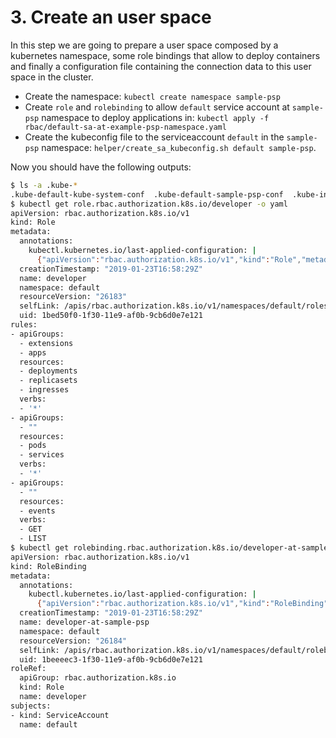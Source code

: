 # 3. Create an user space

In this step we are going to prepare a user space composed by a kubernetes namespace, some role bindings that allow to deploy containers and finally a configuration file containing the connection data to this user space in the cluster.

- Create the namespace: `kubectl create namespace sample-psp`
- Create `role` and `rolebinding` to allow `default` service account at `sample-psp` namespace to deploy applications in: `kubectl apply -f rbac/default-sa-at-example-psp-namespace.yaml`
- Create the kubeconfig file to the serviceaccount `default` in the `sample-psp` namespace: `helper/create_sa_kubeconfig.sh default sample-psp`.

Now you should have the following outputs:

```bash
$ ls -a .kube-*
.kube-default-kube-system-conf  .kube-default-sample-psp-conf  .kube-insecure
$ kubectl get role.rbac.authorization.k8s.io/developer -o yaml
apiVersion: rbac.authorization.k8s.io/v1
kind: Role
metadata:
  annotations:
    kubectl.kubernetes.io/last-applied-configuration: |
      {"apiVersion":"rbac.authorization.k8s.io/v1","kind":"Role","metadata":{"annotations":{},"name":"developer","namespace":"default"},"rules":[{"apiGroups":["extensions","apps"],"resources":["deployments","replicasets","ingresses"],"verbs":["*"]},{"apiGroups":[""],"resources":["pods","services"],"verbs":["*"]},{"apiGroups":[""],"resources":["events"],"verbs":["GET","LIST"]}]}
  creationTimestamp: "2019-01-23T16:58:29Z"
  name: developer
  namespace: default
  resourceVersion: "26183"
  selfLink: /apis/rbac.authorization.k8s.io/v1/namespaces/default/roles/developer
  uid: 1bed50f0-1f30-11e9-af0b-9cb6d0e7e121
rules:
- apiGroups:
  - extensions
  - apps
  resources:
  - deployments
  - replicasets
  - ingresses
  verbs:
  - '*'
- apiGroups:
  - ""
  resources:
  - pods
  - services
  verbs:
  - '*'
- apiGroups:
  - ""
  resources:
  - events
  verbs:
  - GET
  - LIST
$ kubectl get rolebinding.rbac.authorization.k8s.io/developer-at-sample-psp -o yaml
apiVersion: rbac.authorization.k8s.io/v1
kind: RoleBinding
metadata:
  annotations:
    kubectl.kubernetes.io/last-applied-configuration: |
      {"apiVersion":"rbac.authorization.k8s.io/v1","kind":"RoleBinding","metadata":{"annotations":{},"name":"developer-at-sample-psp","namespace":"default"},"roleRef":{"apiGroup":"","kind":"Role","name":"developer"},"subjects":[{"kind":"ServiceAccount","name":"default"}]}
  creationTimestamp: "2019-01-23T16:58:29Z"
  name: developer-at-sample-psp
  namespace: default
  resourceVersion: "26184"
  selfLink: /apis/rbac.authorization.k8s.io/v1/namespaces/default/rolebindings/developer-at-sample-psp
  uid: 1beeeec3-1f30-11e9-af0b-9cb6d0e7e121
roleRef:
  apiGroup: rbac.authorization.k8s.io
  kind: Role
  name: developer
subjects:
- kind: ServiceAccount
  name: default
```

